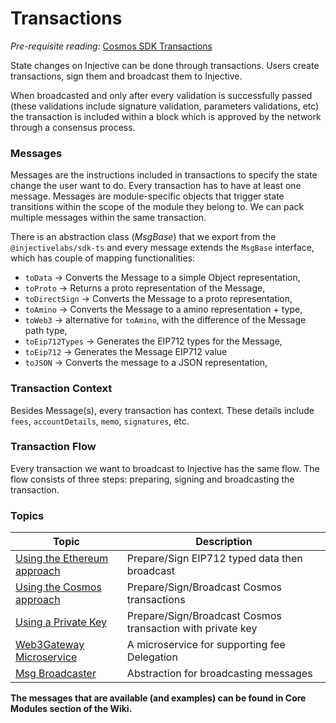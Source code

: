 # Transactions

_Pre-requisite reading:_ [Cosmos SDK Transactions](https://docs.cosmos.network/main/learn/advanced/transactions)

State changes on Injective can be done through transactions. Users create transactions, sign them and broadcast them to Injective.

When broadcasted and only after every validation is successfully passed (these validations include signature validation, parameters validations, etc) the transaction is included within a block which is approved by the network through a consensus process.

### Messages

Messages are the instructions included in transactions to specify the state change the user want to do. Every transaction has to have at least one message. Messages are module-specific objects that trigger state transitions within the scope of the module they belong to. We can pack multiple messages within the same transaction.

There is an abstraction class (_MsgBase_) that we export from the `@injectivelabs/sdk-ts` and every message extends the `MsgBase` interface, which has couple of mapping functionalities:

* `toData` -> Converts the Message to a simple Object representation,
* `toProto` -> Returns a proto representation of the Message,
* `toDirectSign` -> Converts the Message to a proto representation,
* `toAmino` -> Converts the Message to a amino representation + type,
* `toWeb3` -> alternative for `toAmino`, with the difference of the Message path type,
* `toEip712Types` -> Generates the EIP712 types for the Message,
* `toEip712` -> Generates the Message EIP712 value
* `toJSON` -> Converts the message to a JSON representation,

### Transaction Context

Besides Message(s), every transaction has context. These details include `fees`, `accountDetails`, `memo`, `signatures`, etc.

### Transaction Flow

Every transaction we want to broadcast to Injective has the same flow. The flow consists of three steps: preparing, signing and broadcasting the transaction.



### Topics

| Topic                                             | Description                                                |
| ------------------------------------------------- | ---------------------------------------------------------- |
| [Using the Ethereum approach](ethereum.md)        | Prepare/Sign EIP712 typed data then broadcast              |
| [Using the Cosmos approach](cosmos.md) | Prepare/Sign/Broadcast Cosmos transactions                 |
| [Using a Private Key](private-key.md)             | Prepare/Sign/Broadcast Cosmos transaction with private key |
| [Web3Gateway Microservice](web3-gateway.md)       | A microservice for supporting fee Delegation               |
| [Msg Broadcaster](msgbroadcaster.md)              | Abstraction for broadcasting messages                      |

**The messages that are available (and examples) can be found in Core Modules section of the Wiki.**
